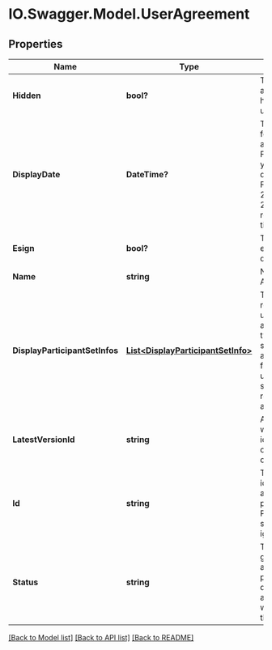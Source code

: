 # IO.Swagger.Model.UserAgreement
## Properties

Name | Type | Description | Notes
------------ | ------------- | ------------- | -------------
**Hidden** | **bool?** | True if agreement is hidden for the user | [optional] 
**DisplayDate** | **DateTime?** | The display date for the agreement. Format would be yyyy-MM-dd&#39;T&#39;HH:mm:ssZ. For example, e.g 2016-02-25T18:46:19Z represents UTC time | [optional] 
**Esign** | **bool?** | True if this is an e-sign document | [optional] 
**Name** | **string** | Name of the Agreement | [optional] 
**DisplayParticipantSetInfos** | [**List&lt;DisplayParticipantSetInfo&gt;**](DisplayParticipantSetInfo.md) | The most relevant current user set for the agreement. It is typically the next signer if the agreement is from the current user, or the sender if received from another user | [optional] 
**LatestVersionId** | **string** | A version ID which uniquely identifies the current version of the agreement | [optional] 
**Id** | **string** | The unique identifier of the agreement.If provided in POST, it will simply be ignored | [optional] 
**Status** | **string** | This is a server generated attribute which provides the detailed status of an agreement with respect to the apiCaller | [optional] 

[[Back to Model list]](../README.md#documentation-for-models) [[Back to API list]](../README.md#documentation-for-api-endpoints) [[Back to README]](../README.md)

